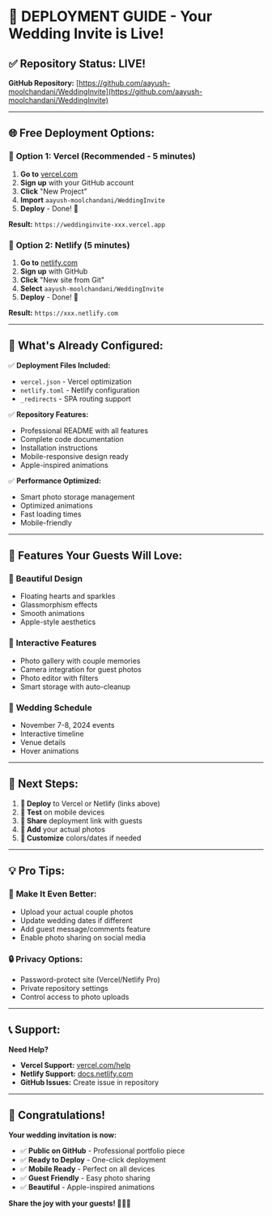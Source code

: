 # 🚀 DEPLOYMENT GUIDE - Your Wedding Invite is Live!

## ✅ **Repository Status: LIVE!**

**GitHub Repository:** [https://github.com/aayush-moolchandani/WeddingInvite](https://github.com/aayush-moolchandani/WeddingInvite)

---

## 🌐 **Free Deployment Options:**

### 🎯 **Option 1: Vercel (Recommended - 5 minutes)**

1. **Go to** [vercel.com](https://vercel.com)
2. **Sign up** with your GitHub account
3. **Click** "New Project"
4. **Import** `aayush-moolchandani/WeddingInvite`
5. **Deploy** - Done! 🎉

**Result:** `https://weddinginvite-xxx.vercel.app`

### 🎯 **Option 2: Netlify (5 minutes)**

1. **Go to** [netlify.com](https://netlify.com)
2. **Sign up** with GitHub
3. **Click** "New site from Git"
4. **Select** `aayush-moolchandani/WeddingInvite`
5. **Deploy** - Done! 🎉

**Result:** `https://xxx.netlify.com`

---

## 🎊 **What's Already Configured:**

✅ **Deployment Files Included:**
- `vercel.json` - Vercel optimization
- `netlify.toml` - Netlify configuration  
- `_redirects` - SPA routing support

✅ **Repository Features:**
- Professional README with all features
- Complete code documentation
- Installation instructions
- Mobile-responsive design ready
- Apple-inspired animations

✅ **Performance Optimized:**
- Smart photo storage management
- Optimized animations
- Fast loading times
- Mobile-friendly

---

## 📱 **Features Your Guests Will Love:**

### 🎨 **Beautiful Design**
- Floating hearts and sparkles
- Glassmorphism effects
- Smooth animations
- Apple-style aesthetics

### 📸 **Interactive Features**
- Photo gallery with couple memories
- Camera integration for guest photos
- Photo editor with filters
- Smart storage with auto-cleanup

### 📅 **Wedding Schedule**
- November 7-8, 2024 events
- Interactive timeline
- Venue details
- Hover animations

---

## 🎯 **Next Steps:**

1. **🚀 Deploy** to Vercel or Netlify (links above)
2. **📱 Test** on mobile devices
3. **📝 Share** deployment link with guests
4. **📸 Add** your actual photos
5. **🎨 Customize** colors/dates if needed

---

## 💡 **Pro Tips:**

### 🌟 **Make It Even Better:**
- Upload your actual couple photos
- Update wedding dates if different
- Add guest message/comments feature
- Enable photo sharing on social media

### 🔒 **Privacy Options:**
- Password-protect site (Vercel/Netlify Pro)
- Private repository settings
- Control access to photo uploads

---

## 📞 **Support:**

**Need Help?**
- **Vercel Support:** [vercel.com/help](https://vercel.com/help)
- **Netlify Support:** [docs.netlify.com](https://docs.netlify.com)
- **GitHub Issues:** Create issue in repository

---

## 🎉 **Congratulations!**

**Your wedding invitation is now:**
- ✅ **Public on GitHub** - Professional portfolio piece
- ✅ **Ready to Deploy** - One-click deployment
- ✅ **Mobile Ready** - Perfect on all devices
- ✅ **Guest Friendly** - Easy photo sharing
- ✅ **Beautiful** - Apple-inspired animations

**Share the joy with your guests! 💍✨🎊**
